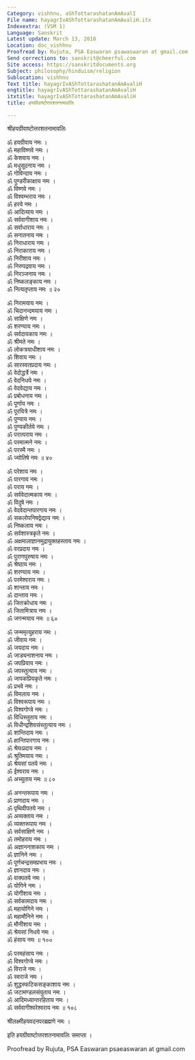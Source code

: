 ```yaml
---
Category: vishhnu, aShTottarashatanAmAvalI
File name: hayagrIvAShTottarashatanAmAvaliH.itx
Indexextra: (VSM 1)
Language: Sanskrit
Latest update: March 13, 2018
Location: doc_vishhnu
Proofread by: Rujuta, PSA Easwaran psawaswaran at gmail.com
Send corrections to: sanskrit@cheerful.com
Site access: https://sanskritdocuments.org
Subject: philosophy/hinduism/religion
Sublocation: vishhnu
Text title: hayagrIvAShTottarashatanAmAvaliH
engtitle: hayagrIvAShTottarashatanAmAvaliH
itxtitle: hayagrIvAShTottarashatanAmAvaliH
title: हयग्रीवाष्टोत्तरशतनामावलिः

---
```

  
 श्रीहयग्रीवाष्टोत्तरशतनामावलिः   
  
ॐ हयग्रीवाय नमः ।  
ॐ महाविष्णवे नमः ।  
ॐ केशवाय नमः ।  
ॐ मधुसूदनाय नमः ।  
ॐ गोविन्दाय नमः ।  
ॐ पुण्डरीकाक्षाय नमः ।  
ॐ विष्णवे नमः ।  
ॐ विश्वम्भराय नमः ।  
ॐ हरये नमः ।  
ॐ आदित्याय नमः ।  
ॐ सर्ववागीशाय नमः ।  
ॐ सर्वाधाराय नमः ।  
ॐ सनातनाय नमः ।  
ॐ निराधाराय नमः ।  
ॐ निराकाराय नमः ।  
ॐ निरीशाय नमः ।  
ॐ निरुपद्रवाय नमः ।  
ॐ निरञ्जनाय नमः ।  
ॐ निष्कलङ्काय नमः ।  
ॐ नित्यतृप्ताय नमः ॥ २०  
  
ॐ निरामयाय नमः ।  
ॐ चिदानन्दमयाय नमः ।  
ॐ साक्षिणे नमः ।  
ॐ शरण्याय नमः ।  
ॐ सर्वदायकाय नमः ।  
ॐ श्रीमते नमः ।  
ॐ लोकत्रयाधीशाय नमः ।  
ॐ शिवाय नमः ।  
ॐ सारस्वतप्रदाय नमः ।  
ॐ वेदोद्धर्त्रे नमः ।  
ॐ वेदनिधये नमः ।  
ॐ वेदवेद्याय नमः ।  
ॐ प्रबोधनाय नमः ।  
ॐ पूर्णाय नमः ।  
ॐ पूरयित्रे नमः ।  
ॐ पुण्याय नमः ।  
ॐ पुण्यकीर्तये नमः ।  
ॐ परात्पराय नमः ।  
ॐ परमात्मने नमः ।  
ॐ परस्मै नमः ।  
ॐ ज्योतिषे नमः ॥ ४०  
  
ॐ परेशाय नमः ।  
ॐ पारगाय नमः ।  
ॐ पराय नमः ।  
ॐ सर्ववेदात्मकाय नमः ।  
ॐ विदुषे नमः ।  
ॐ वेदवेदान्तपारगाय नमः ।  
ॐ सकलोपनिषद्वेद्याय नमः ।  
ॐ निष्कलाय नमः ।  
ॐ सर्वशास्त्रकृते नमः ।  
ॐ अक्षमालाज्ञानमुद्रायुक्तहस्ताय नमः ।  
ॐ वरप्रदाय नमः ।  
ॐ पुराणपुरुषाय नमः ।  
ॐ श्रेष्ठाय नमः ।  
ॐ शरण्याय नमः ।  
ॐ परमेश्वराय नमः ।  
ॐ शान्ताय नमः ।  
ॐ दान्ताय नमः ।  
ॐ जितक्रोधाय नमः ।  
ॐ जितामित्राय नमः ।  
ॐ जगन्मयाय नमः ॥ ६०  
  
ॐ जन्ममृत्युहराय नमः ।  
ॐ जीवाय नमः ।  
ॐ जयदाय नमः ।  
ॐ जाड्यनाशनाय नमः ।  
ॐ जपप्रियाय नमः ।  
ॐ जपस्तुत्याय नमः ।  
ॐ जापकप्रियकृते नमः ।  
ॐ प्रभवे नमः ।  
ॐ विमलाय नमः ।  
ॐ विश्वरूपाय नमः ।  
ॐ विश्वगोप्त्रे नमः ।  
ॐ विधिस्तुताय नमः ।  
ॐ विधीन्द्रशिवसंस्तुत्याय नमः ।  
ॐ शान्तिदाय नमः ।  
ॐ क्षान्तिपारगाय नमः ।  
ॐ श्रेयःप्रदाय नमः ।  
ॐ श्रुतिमयाय नमः ।  
ॐ श्रेयसां पतये नमः ।  
ॐ ईश्वराय नमः ।  
ॐ अच्युताय नमः ॥ ८०  
  
ॐ अनन्तरूपाय नमः ।  
ॐ प्राणदाय नमः ।  
ॐ पृथिवीपतये नमः ।  
ॐ अव्यक्ताय नमः ।  
ॐ व्यक्तरूपाय नमः ।  
ॐ सर्वसाक्षिणे नमः ।  
ॐ तमोहराय नमः ।  
ॐ अज्ञाननाशकाय नमः ।  
ॐ ज्ञानिने नमः ।  
ॐ पूर्णचन्द्रसमप्रभाय नमः ।  
ॐ ज्ञानदाय नमः ।  
ॐ वाक्पतये नमः ।  
ॐ योगिने नमः ।  
ॐ योगीशाय नमः ।  
ॐ सर्वकामदाय नमः ।  
ॐ महायोगिने नमः ।  
ॐ महामौनिने नमः ।  
ॐ मौनीशाय नमः ।  
ॐ श्रेयसां निधये नमः ।  
ॐ हंसाय नमः ॥ १००  
  
ॐ परमहंसाय नमः ।  
ॐ विश्वगोप्त्रे नमः ।  
ॐ विराजे नमः ।  
ॐ स्वराजे नमः ।  
ॐ शुद्धस्फटिकसङ्काशाय नमः ।  
ॐ जटामण्डलसंयुताय नमः ।  
ॐ आदिमध्यान्तरहिताय नमः ।  
ॐ सर्ववागीश्वरेश्वराय नमः ॥ १०८  
  
श्रीलक्ष्मीहयवदनपरब्रह्मणे नमः ।  
  
इति हयग्रीवाष्टोत्तरशतनामावलिः समाप्ता ।  
  
  
Proofread by Rujuta, PSA Easwaran psaeaswaran at gmail.com  
  
